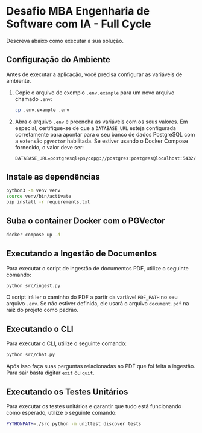 # Desafio MBA Engenharia de Software com IA - Full Cycle

Descreva abaixo como executar a sua solução.

## Configuração do Ambiente

Antes de executar a aplicação, você precisa configurar as variáveis de ambiente.

1.  Copie o arquivo de exemplo `.env.example` para um novo arquivo chamado `.env`:

    ```bash
    cp .env.example .env
    ```

2.  Abra o arquivo `.env` e preencha as variáveis com os seus valores. Em especial, certifique-se de que a `DATABASE_URL` esteja configurada corretamente para apontar para o seu banco de dados PostgreSQL com a extensão `pgvector` habilitada. Se estiver usando o Docker Compose fornecido, o valor deve ser:

    ```
    DATABASE_URL=postgresql+psycopg://postgres:postgres@localhost:5432/rag
    ```

## Instale as dependências

```bash
python3 -m venv venv
source venv/bin/activate
pip install -r requirements.txt
```

## Suba o container Docker com o PGVector

```bash
docker compose up -d
```

## Executando a Ingestão de Documentos

Para executar o script de ingestão de documentos PDF, utilize o seguinte comando:

```bash
python src/ingest.py 
```

O script irá ler o caminho do PDF a partir da variável `PDF_PATH` no seu arquivo `.env`. Se não estiver definida, ele usará o arquivo `document.pdf` na raiz do projeto como padrão.

## Executando o CLI

Para executar o CLI, utilize o seguinte comando:

```bash
python src/chat.py 
```

Após isso faça suas perguntas relacionadas ao PDF que foi feita a ingestão.
Para sair basta digitar `exit` ou `quit`.

## Executando os Testes Unitários

Para executar os testes unitários e garantir que tudo está funcionando como esperado, utilize o seguinte comando:

```bash
PYTHONPATH=./src python -m unittest discover tests
```
